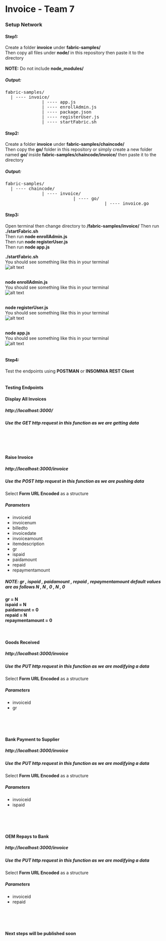 # Invoice - Team 7

### Setup Network
#### Step1:
Create a folder **invoice** under **fabric-samples/**
<br />
Then copy all files under **node/** in this repository then paste it to the directory
<br />
<br />
**NOTE:** Do not include **node_modules/**

##### Output:

<pre>fabric-samples/
  | ---- invoice/
              | ---- app.js
              | ---- enrollAdmin.js
              | ---- package.json
              | ---- registerUser.js
              | ---- startFabric.sh
</pre>

#### Step2:
Create a folder **invoice** under **fabric-samples/chaincode/**
<br />
Then copy the **go/** folder in this repository or simply create a new folder named **go/** inside **fabric-samples/chaincode/invoice/** then paste it to the directory
<br />

##### Output:

<pre>fabric-samples/
  | ---- chaincode/
              | ---- invoice/
                          | ---- go/
                                      | ---- invoice.go
</pre>

#### Step3:
Open terminal then change directory to **/fabric-samples/invoice/**
Then run **./startFabric.sh**
<br />
Then run **node enrollAdmin.js**
<br />
Then run **node registerUser.js**
<br />
Then run **node app.js**
<br />

**./startFabric.sh**
<br />
You should see something like this in your terminal
<br />
![alt text](https://github.com/jenriellegaon/blockchain-training-labs/blob/master/startFabric.png)
<br />
<br />

**node enrollAdmin.js**
<br />
You should see something like this in your terminal
<br />
![alt text](https://github.com/jenriellegaon/blockchain-training-labs/blob/master/enrollAdmin.png)
<br />
<br />

**node registerUser.js**
<br />
You should see something like this in your terminal
<br />
![alt text](https://github.com/jenriellegaon/blockchain-training-labs/blob/master/registerUser.png)
<br />
<br />

**node app.js**
<br />
You should see something like this in your terminal
<br />
![alt text](https://github.com/jenriellegaon/blockchain-training-labs/blob/master/app.png)
<br />
<br />

#### Step4:
Test the endpoints using **POSTMAN** or **INSOMNIA REST Client**
<br />
<br />

#### Testing Endpoints

#### Display All Invoices
##### http://localhost:3000/
##### Use the GET http request in this function as we are getting data
<br />
<br />
<br />

#### Raise Invoice
##### http://localhost:3000/invoice
##### Use the POST http request in this function as we are pushing data
Select **Form URL Encoded** as a structure
##### Parameters
+ invoiceid
+ invoicenum
+ billedto
+ invoicedate
+ invoiceamount
+ itemdescription
+ gr
+ ispaid
+ paidamount
+ repaid
+ repaymentamount

##### NOTE: gr , ispaid , paidamount , repaid , repaymentamount default values are as follows N , N , 0 , N , 0
**gr = N**
<br />
**ispaid = N**
<br />
**paidamount = 0**
<br />
**repaid = N**
<br />
**repaymentamount = 0**
<br />
<br />
<br />

#### Goods Received
##### http://localhost:3000/invoice
##### Use the PUT http request in this function as we are modifying a data
Select **Form URL Encoded** as a structure

##### Parameters
+ invoiceid
+ gr
<br />
<br />
<br />

#### Bank Payment to Supplier
##### http://localhost:3000/invoice
##### Use the PUT http request in this function as we are modifying a data
Select **Form URL Encoded** as a structure

##### Parameters
+ invoiceid
+ ispaid
<br />
<br />
<br />

#### OEM Repays to Bank
##### http://localhost:3000/invoice
##### Use the PUT http request in this function as we are modifying a data
Select **Form URL Encoded** as a structure

##### Parameters
+ invoiceid
+ repaid
<br />
<br />
<br />


#### Next steps will be published soon











